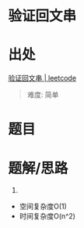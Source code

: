 # 验证回文串

# 出处

[验证回文串 | leetcode](https://leetcode-cn.com/problems/valid-palindrome/)
> 难度: 简单
# 题目


# 题解/思路

1. 
  - 空间复杂度O(1)
  - 时间复杂度O(n^2)
  ```

  ````
